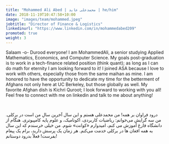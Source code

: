 ```yaml
---
title: "Mohammed Ali Abed | محمدعلی عابد | he/him"
date: 2018-11-19T10:47:58+10:00
image: "images/team/mohammed.jpeg"
jobtitle: "Director of Finance & Logistics"
linkedinurl: "https://www.linkedin.com/in/mohammedabed209"
promoted: true
weight: 3
---
```


Salaam -o- Durood everyone! I am MohammedAli, a senior studying Applied Mathematics, Economics, and Computer Science. My goals post-graduation is to work in a tech-finance related position (think quant); as long as I can do math for eternity I am looking forward to it! I joined ASA because I love to work with others, especially those from the same maihan as mine. I am honored to have the opportunity to dedicate my time for the betterment of Afghans not only here at UC Berkeley, but those globally as well. My favorite Afghan dish is Kichri Quroot; I look forward to working with you all! Feel free to connect with me on linkedin and talk to me about anything!

<br/>

درود فراوان بر همه! من محمدعلی هستم و این سال آخرین سالِ من است در برکلی. من سه گرایش می‌خوانم: ریاضیات کاربردی، اکونامیک، و علوم پایه کامپیوتری. هنگام از دانشگاه فارغ آموزش می‌ کنم، امیدوارم «کوانت» شوم. من خیلی خرسندم که این سال به همه افغان ها در برکلی خدمت می‌کنم. هر زمان یک پرسش دارید، برام یک پیغام بفرست! فعلاً بدرود دوستانم!
<!-- Calendly inline widget begin -->
<div class="calendly-inline-widget" data-url="https://calendly.com/mohammedabed/tutoring?primary_color=e8390f" style="min-width:320px;height:630px;"></div>
<script type="text/javascript" src="https://assets.calendly.com/assets/external/widget.js" async></script>
<!-- Calendly inline widget end -->
